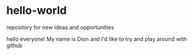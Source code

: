 # hello-world
repository for new ideas and opportunities

hello everyone!
My name is Dion and I'd like to try and play around with github
